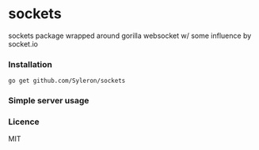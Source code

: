 # sockets
sockets package wrapped around gorilla websocket w/ some influence by socket.io

### Installation

    go get github.com/Syleron/sockets
    
### Simple server usage

### Licence

MIT
